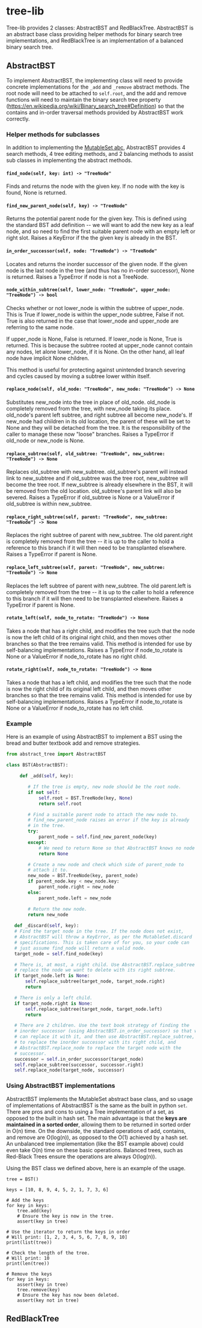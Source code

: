 # tree-lib

Tree-lib provides 2 classes: AbstractBST and RedBlackTree. AbstractBST is an abstract base class providing helper methods for binary search tree implementations, and RedBlackTree is an implementation of a balanced binary search tree.

## AbstractBST

To implement AbstractBST, the implementing class will need to provide concrete implementations for the ```_add``` and ```_remove``` abstract methods. The root node will need to be attached to ```self.root```, and the add and remove functions will need to maintain the binary search tree property (https://en.wikipedia.org/wiki/Binary_search_tree#Definition) so that the contains and in-order traversal methods provided by AbstractBST work correctly. 

### Helper methods for subclasses

In addition to implementing the [MutableSet abc](https://docs.python.org/3.6/library/collections.abc.html#collections.abc.MutableSet), AbstractBST provides 4 search methods, 4 tree editing methods, and 2 balancing methods to assist sub classes in implementing the abstract methods.

#### `find_node(self, key: int) -> "TreeNode"`

Finds and returns the node with the given key. If no node with the key is found, None is returned.

#### `find_new_parent_node(self, key) -> "TreeNode"`

Returns the potential parent node for the given key. This is defined using the standard BST add definition -- we will want to add the new key as a leaf node, and so need to find the first suitable parent node with an empty left or right slot. Raises a KeyError if the the given key is already in the BST.

#### `in_order_successor(self, node: "TreeNode") -> "TreeNode"`

Locates and returns the inorder successor of the given node. If the given node is the last node in the tree (and thus has no in-order successor), None is returned. Raises a TypeError if node is not a TreeNode.

#### `node_within_subtree(self, lower_node: "TreeNode", upper_node: "TreeNode") -> bool`

Checks whether or not lower_node is within the subtree of upper_node. This is True if lower_node is within the upper_node subtree, False if not. True is also returned in the case that lower_node and upper_node are referring to the same node.

If upper_node is None, False is returned. If lower_node is None, True is returned. This is because the subtree rooted at upper_node cannot contain any nodes, let alone lower_node, if it is None. On the other hand, all leaf node have implicit None children.

This method is useful for protecting against unintended branch severing and cycles caused by moving a subtree lower within itself.

#### `replace_node(self, old_node: "TreeNode", new_node: "TreeNode") -> None`

Substitutes new_node into the tree in place of old_node. old_node is completely removed from the tree, with new_node taking its place. old_node's parent left subtree, and right subtree all become new_node's. If new_node had children in its old location, the parent of these will be set to None and they will be detached from the tree. It is the responsibility of the caller to manage these now "loose" branches. Raises a TypeError if old_node or new_node is None.

#### `replace_subtree(self, old_subtree: "TreeNode", new_subtree: "TreeNode") -> None`

Replaces old_subtree with new_subtree. old_subtree's parent will instead link to new_subtree and if old_subtree was the tree root, new_subtree will become the tree root. If new_subtree is already elsewhere in the BST, it will be removed from the old location. old_subtree's parent link will also be severed. Raises a TypeError if old_subtree is None or a ValueError if old_subtree is within new_subtree.

#### `replace_right_subtree(self, parent: "TreeNode", new_subtree: "TreeNode") -> None`

Replaces the right subtree of parent with new_subtree. The old parent.right is completely removed from the tree -- it is up to the caller to hold a reference to this branch if it will then need to be transplanted elsewhere. Raises a TypeError if parent is None.

#### `replace_left_subtree(self, parent: "TreeNode", new_subtree: "TreeNode") -> None`

Replaces the left subtree of parent with new_subtree. The old parent.left is completely removed from the tree -- it is up to the caller to hold a reference to this branch if it will then need to be transplanted elsewhere. Raises a TypeError if parent is None.

#### `rotate_left(self, node_to_rotate: "TreeNode") -> None`

Takes a node that has a right child, and modifies the tree such that the node is now the left child of its original right child, and
then moves other branches so that the tree remains valid. This method is intended for use by self-balancing implementations. Raises a TypeError if node_to_rotate is None or a ValueError if node_to_rotate has no right child.

#### `rotate_right(self, node_to_rotate: "TreeNode") -> None`

Takes a node that has a left child, and modifies the tree such that the node is now the right child of its original left child, and
then moves other branches so that the tree remains valid. This method is intended for use by self-balancing implementations. Raises a TypeError if node_to_rotate is None or a ValueError if node_to_rotate has no left child.

### Example

Here is an example of using AbstractBST to implement a BST using the bread and butter textbook add and remove strategies.

```py
from abstract_tree import AbstractBST

class BST(AbstractBST):

     def _add(self, key):

        # If the tree is empty, new node should be the root node.
        if not self:
            self.root = BST.TreeNode(key, None)
            return self.root

        # Find a suitable parent node to attach the new node to.
        # find_new_parent_node raises an error if the key is already
        # in the tree.
        try:
            parent_node = self.find_new_parent_node(key)
        except:
            # We need to return None so that AbstractBST knows no node was added.
            return None

        # Create a new node and check which side of parent_node to
        # attach it to.
        new_node = BST.TreeNode(key, parent_node)
        if parent_node.key < new_node.key:
            parent_node.right = new_node
        else:
            parent_node.left = new_node

        # Return the new node.
        return new_node
        
   def _discard(self, key):
   # Find the target node in the tree. If the node does not exist,
   # AbstractBST will throw a KeyError, as per the MutableSet.discard
   # specifications. This is taken care of for you, so your code can
   # just assume find_node will return a valid node.
   target_node = self.find_node(key)

   # There is, at most, a right child. Use AbstractBST.replace_subtree to
   # replace the node we want to delete with its right subtree.
   if target_node.left is None:
       self.replace_subtree(target_node, target_node.right)
       return

   # There is only a left child.
   if target_node.right is None:
       self.replace_subtree(target_node, target_node.left)
       return

   # There are 2 children. Use the text book strategy of finding the
   # inorder successor (using AbstractBST.in_order_successor) so that we
   # can replace it with it, and then use AbstractBST.replace_subtree,
   # to replace the inorder successor with its right child, and 
   # AbstractBST.replace_node to replace the target node with the 
   # successor.
   successor = self.in_order_successor(target_node)
   self.replace_subtree(successor, successor.right)
   self.replace_node(target_node, successor)
```

### Using AbstractBST implementations

AbstractBST implements the MutableSet abstract base class, and so usage of implementations of AbstractBST is the same as the built in python `set`. There are pros and cons to using a Tree implementation of a set, as opposed to the built in hash set. The main advantage is that the **keys are maintained in a sorted order**, allowing them to be returned in sorted order in O(n) time. On the downside, the standard operations of add, contains, and remove are O(log(n)), as opposed to the O(1) achieved by a hash set. An unbalanced tree implementation (like the BST example above) could even take O(n) time on these basic operations. Balanced trees, such as Red-Black Trees ensure the operations are always O(log(n)).

Using the BST class we defined above, here is an example of the usage.

```
tree = BST()

keys = [10, 8, 9, 4, 5, 2, 1, 7, 3, 6]

# Add the keys
for key in keys:
    tree.add(key)
    # Ensure the key is now in the tree.
    assert(key in tree)

# Use the iterator to return the keys in order
# Will print: [1, 2, 3, 4, 5, 6, 7, 8, 9, 10]
print(list(tree))

# Check the length of the tree.
# Will print: 10
print(len(tree))

# Remove the keys
for key in keys:
    assert(key in tree)
    tree.remove(key)
    # Ensure the key has now been deleted.
    assert(key not in tree)
```



## RedBlackTree

